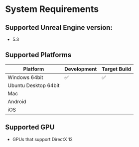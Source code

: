 # System Requirements

## Supported Unreal Engine version:

<!-- - 5.1
- 5.2 -->
- 5.3

## Supported Platforms

| Platform                   | Development | Target Build |
| -------------------------- | ----------- | ------------ |
| Windows 64bit              | ✅          | ✅          |
| Ubuntu Desktop 64bit       |             |              | 
| Mac                        |             |              |
| Android                    |             |              |
| iOS                        |             |              |

<!-- !!! Question "Support for other platforms"
    Currently Windows is the only supported platform.  
    But we are willing to add support for Linux and Android in the future. (Depending on the sales of this plugin, though...) -->

## Supported GPU

- GPUs that support DirectX 12